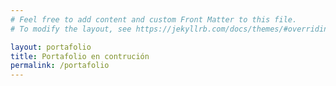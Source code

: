 ```yaml
---
# Feel free to add content and custom Front Matter to this file.
# To modify the layout, see https://jekyllrb.com/docs/themes/#overriding-theme-defaults

layout: portafolio
title: Portafolio en contrución
permalink: /portafolio
---
```

